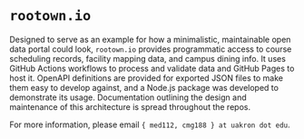 # `rootown.io`

Designed to serve as an example for how a minimalistic, maintainable open data portal could look, `rootown.io` provides programmatic access to course scheduling records, facility mapping data, and campus dining info. It uses GitHub Actions workflows to process and validate data and GitHub Pages to host it. OpenAPI definitions are provided for exported JSON files to make them easy to develop against, and a Node.js package was developed to demonstrate its usage. Documentation outlining the design and maintenance of this architecture is spread throughout the repos.

For more information, please email `{ med112, cmg188 } at uakron dot edu`.
